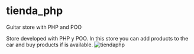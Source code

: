 # tienda_php
Guitar store with PHP and POO

Store developed with PHP y POO.
In this store you can add products to the car and buy   products if is available.
<img src="https://i.ibb.co/WzKWW2w/tiendaphp.png" alt="tiendaphp" border="0">
